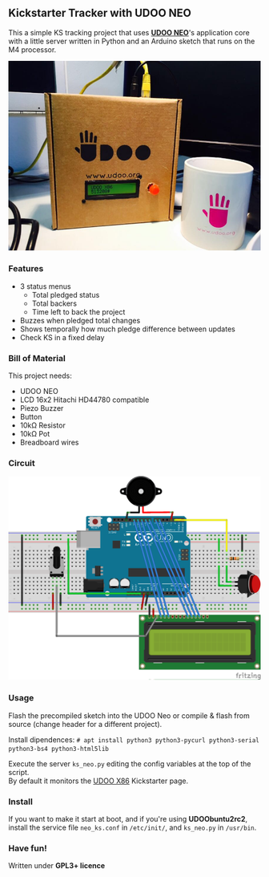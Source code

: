 ## Kickstarter Tracker with UDOO NEO
This a simple KS tracking project that uses **[UDOO NEO][udoo]**'s application core with a
little server written in Python and an Arduino sketch that runs on the M4
processor.

![box][box]

### Features
* 3 status menus
  * Total pledged status
  * Total backers
  * Time left to back the project
* Buzzes when pledged total changes
* Shows temporally how much pledge difference between updates
* Check KS in a fixed delay

### Bill of Material
This project needs:
* UDOO NEO
* LCD 16x2 Hitachi HD44780 compatible
* Piezo Buzzer
* Button
* 10kΩ Resistor
* 10kΩ Pot
* Breadboard wires

### Circuit
![circuit][circuit]

### Usage
Flash the precompiled sketch into the UDOO Neo or compile & flash from source
(change header for a different project).

Install dipendences:
`# apt install python3 python3-pycurl python3-serial python3-bs4 python3-html5lib`

Execute the server `ks_neo.py` editing the config variables at the top of the script.  
By default it monitors the [UDOO X86][udoox86] Kickstarter page.

### Install
If you want to make it start at boot, and if you're using **UDOObuntu2rc2**,
install the service file `neo_ks.conf` in `/etc/init/`, and `ks_neo.py` in
`/usr/bin`.

### Have fun!
Written under **GPL3+ licence**

[udoo]: http://www.udoo.org
[circuit]: ks_neo_bb.png
[box]: ks_neo_box.jpg
[udoox86]: https://www.kickstarter.com/projects/udoo/udoo-x86-the-most-powerful-maker-board-ever
